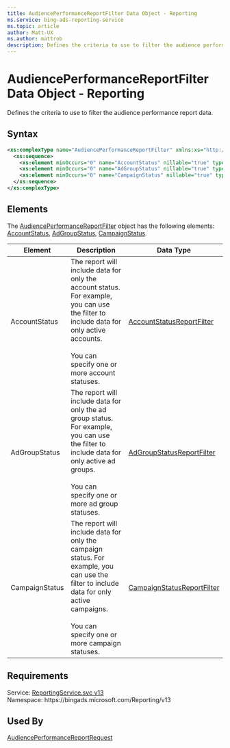 ```yaml
---
title: AudiencePerformanceReportFilter Data Object - Reporting
ms.service: bing-ads-reporting-service
ms.topic: article
author: Matt-UX
ms.author: mattrob
description: Defines the criteria to use to filter the audience performance report data.
---
```

# AudiencePerformanceReportFilter Data Object - Reporting
Defines the criteria to use to filter the audience performance report data.

## Syntax
```xml
<xs:complexType name="AudiencePerformanceReportFilter" xmlns:xs="http://www.w3.org/2001/XMLSchema">
  <xs:sequence>
    <xs:element minOccurs="0" name="AccountStatus" nillable="true" type="tns:AccountStatusReportFilter" />
    <xs:element minOccurs="0" name="AdGroupStatus" nillable="true" type="tns:AdGroupStatusReportFilter" />
    <xs:element minOccurs="0" name="CampaignStatus" nillable="true" type="tns:CampaignStatusReportFilter" />
  </xs:sequence>
</xs:complexType>
```

## <a name="elements"></a>Elements

The [AudiencePerformanceReportFilter](audienceperformancereportfilter.md) object has the following elements: [AccountStatus](#accountstatus), [AdGroupStatus](#adgroupstatus), [CampaignStatus](#campaignstatus).

|Element|Description|Data Type|
|-----------|---------------|-------------|
|<a name="accountstatus"></a>AccountStatus|The report will include data for only the account status. For example, you can use the filter to include data for only active accounts.<br/><br/>You can specify one or more account statuses.|[AccountStatusReportFilter](accountstatusreportfilter.md)|
|<a name="adgroupstatus"></a>AdGroupStatus|The report will include data for only the ad group status. For example, you can use the filter to include data for only active ad groups.<br/><br/>You can specify one or more ad group statuses.|[AdGroupStatusReportFilter](adgroupstatusreportfilter.md)|
|<a name="campaignstatus"></a>CampaignStatus|The report will include data for only the campaign status. For example, you can use the filter to include data for only active campaigns.<br/><br/>You can specify one or more campaign statuses.|[CampaignStatusReportFilter](campaignstatusreportfilter.md)|

## Requirements
Service: [ReportingService.svc v13](https://reporting.api.bingads.microsoft.com/Api/Advertiser/Reporting/v13/ReportingService.svc)  
Namespace: https\://bingads.microsoft.com/Reporting/v13  

## Used By
[AudiencePerformanceReportRequest](audienceperformancereportrequest.md)  
